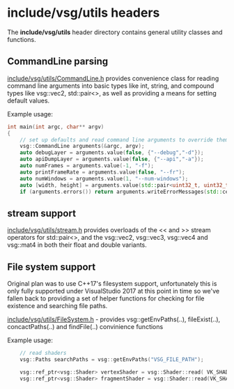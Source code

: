 # include/vsg/utils headers
The **include/vsg/utils** header directory contains general utility classes and functions.

## CommandLine parsing
[include/vsg/utils/CommandLine.h](CommandLine.h) provides convenience class for reading command line arguments into basic types like int, string, and compound types like vsg::vec2, std::pair<>, as well as providing a means for setting default values. 

Example usage:

```c++
int main(int argc, char** argv)
{
    // set up defaults and read command line arguments to override them
    vsg::CommandLine arguments(&argc, argv);
    auto debugLayer = arguments.value(false, {"--debug","-d"});
    auto apiDumpLayer = arguments.value(false, {"--api","-a"});
    auto numFrames = arguments.value(-1, "-f");
    auto printFrameRate = arguments.value(false, "--fr");
    auto numWindows = arguments.value(1, "--num-windows");
    auto [width, height] = arguments.value(std::pair<uint32_t, uint32_t>(800, 600), {"--window", "-w"});
    if (arguments.errors()) return arguments.writeErrorMessages(std::cerr);
```

## stream support
[include/vsg/utils/stream.h](stream.h) provides overloads of the << and >> stream operators for std::pair<>, and the vsg::vec2, vsg::vec3, vsg::vec4 and vsg::mat4 in both their float and double variants.

## File system support
Original plan was to use C++17's filesystem support, unfortunately this is only fully supported under VisualStudio 2017 at this point in time so we've fallen back to providing a set of helper functions for checking for file existence and searching file paths.

[include/vsg/utils/FileSystem.h](FileSystem.h) - provides vsg::getEnvPaths(..), fileExist(..), concactPaths(..) and findFile(..) convinience functions

Example usage:

```c++
    // read shaders
    vsg::Paths searchPaths = vsg::getEnvPaths("VSG_FILE_PATH");

    vsg::ref_ptr<vsg::Shader> vertexShader = vsg::Shader::read( VK_SHADER_STAGE_VERTEX_BIT, "main", vsg::findFile("shaders/vert.spv", searchPaths));
    vsg::ref_ptr<vsg::Shader> fragmentShader = vsg::Shader::read(VK_SHADER_STAGE_FRAGMENT_BIT, "main", vsg::findFile("shaders/frag.spv", searchPaths));
```
